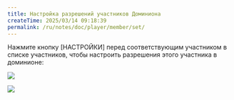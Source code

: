```yaml
---
title: Настройка разрешений участников Доминиона
createTime: 2025/03/14 09:18:39
permalink: /ru/notes/doc/player/member/set/
---
```


Нажмите кнопку [НАСТРОЙКИ] перед соответствующим участником в списке участников, чтобы настроить
разрешения этого участника в доминионе:

![](/player/member/set/1.png)

![](/player/member/set/2.png)